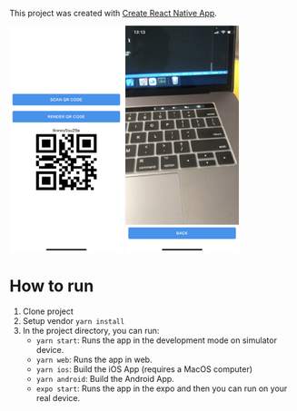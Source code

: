 This project was created with [Create React Native App](https://github.com/expo/create-react-native-app).

<img src="images/baf14c3794d5578b0ec4.jpg" width="200" height="400">
<img src="images/0058f7982f7aec24b56b.jpg" width="200" height="400">

# How to run

1. Clone project
2. Setup vendor `yarn install`
3. In the project directory, you can run:
   - `yarn start`: Runs the app in the development mode on simulator device.
   - `yarn web`: Runs the app in web.
   - `yarn ios`: Build the iOS App (requires a MacOS computer)
   - `yarn android`: Build the Android App.
   - `expo start`: Runs the app in the expo and then you can run on your real device.
